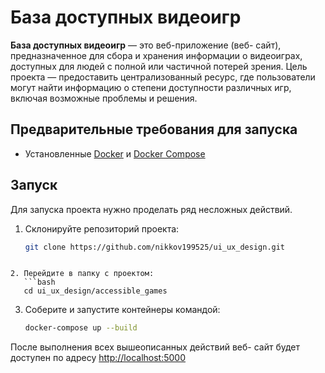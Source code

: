 # База доступных видеоигр


**База доступных видеоигр** — это веб-приложение (веб- сайт), предназначенное для сбора и хранения информации о видеоиграх, доступных для людей с полной или частичной потерей зрения. Цель проекта — предоставить централизованный ресурс, где пользователи могут найти информацию о степени доступности различных игр, включая возможные проблемы и решения.


## Предварительные требования для запуска

- Установленные [Docker](https://www.docker.com/get-started) и [Docker Compose](https://docs.docker.com/compose/)


## Запуск
Для запуска проекта нужно проделать ряд несложных действий.
1. Склонируйте репозиторий проекта:
   ```bash
   git clone https://github.com/nikkov199525/ui_ux_design.git
```

2. Перейдите в папку с проектом:
   ```bash
   cd ui_ux_design/accessible_games
```

3. Соберите и запустите контейнеры командой:
   ```bash
   docker-compose up --build
   ````

После выполнения всех вышеописанных действий веб- сайт  будет доступен по адресу [http://localhost:5000](http://localhost:5000)

